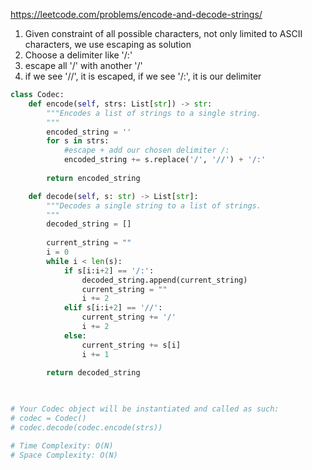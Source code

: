 https://leetcode.com/problems/encode-and-decode-strings/

1. Given constraint of all possible characters, not only limited to ASCII characters, we use escaping as solution
2. Choose a delimiter like '/:'
3. escape all '/' with another '/'
4. if we see '//', it is escaped, if we see '/:', it is our delimiter

```python
class Codec:
    def encode(self, strs: List[str]) -> str:
        """Encodes a list of strings to a single string.
        """
        encoded_string = ''
        for s in strs:
            #escape + add our chosen delimiter /:
            encoded_string += s.replace('/', '//') + '/:'
            
        return encoded_string

    def decode(self, s: str) -> List[str]:
        """Decodes a single string to a list of strings.
        """
        decoded_string = []
        
        current_string = ""
        i = 0
        while i < len(s):
            if s[i:i+2] == '/:':
                decoded_string.append(current_string)
                current_string = ""
                i += 2
            elif s[i:i+2] == '//':
                current_string += '/'
                i += 2
            else:
                current_string += s[i]
                i += 1
        
        return decoded_string
        


# Your Codec object will be instantiated and called as such:
# codec = Codec()
# codec.decode(codec.encode(strs))

# Time Complexity: O(N)
# Space Complexity: O(N)
```
